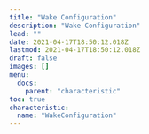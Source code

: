 ```yaml
---
title: "Wake Configuration"
description: "Wake Configuration"
lead: ""
date: 2021-04-17T18:50:12.018Z
lastmod: 2021-04-17T18:50:12.018Z
draft: false
images: []
menu:
  docs:
    parent: "characteristic"
toc: true
characteristic:
  name: "WakeConfiguration"
---
```

